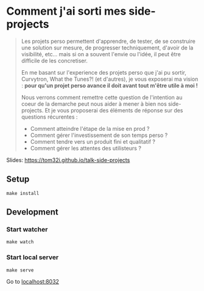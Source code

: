 # Comment j'ai sorti mes side-projects  

>Les projets perso permettent d'apprendre, de tester, de se construire une solution sur mesure, de progresser techniquement, d'avoir de la visibilité, etc... mais si on a souvent l'envie ou l'idée, il peut être difficile de les concretiser.
>
>En me basant sur l'experience des projets perso que j'ai pu sortir, Curvytron, What the Tunes?! (et d'autres), je vous exposerai ma vision : **pour qu'un  projet perso avance il doit avant tout m'être utile à moi !**
>
>Nous verrons comment remettre cette question de l'intention au coeur de la demarche peut nous aider à mener à bien nos side-projects. Et je vous proposerai des éléments de réponse sur des questions récurentes :
>
>- Comment atteindre l'étape de la mise en prod ?
>- Comment gérer l'investissement de son temps perso ?
>- Comment tendre vers un produit fini et qualitatif ?
>- Comment gérer les attentes des utilisteurs ?

Slides: https://tom32i.github.io/talk-side-projects

## Setup

    make install

## Development

### Start watcher

    make watch

### Start local server

    make serve

Go to [localhost:8032](http://localhost:8032)
